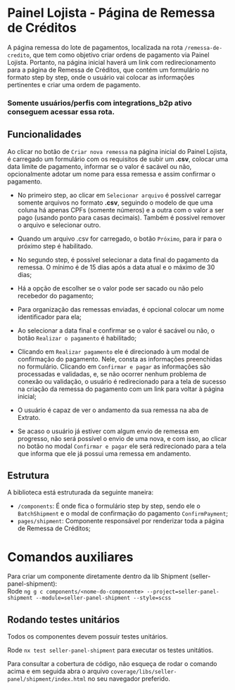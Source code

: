 # Painel Lojista - Página de Remessa de Créditos

A página remessa do lote de pagamentos, localizada na rota `/remessa-de-credito`, que tem como objetivo criar ordens de pagamento via Painel Lojista. Portanto, na página inicial haverá um link com redirecionamento para a página de Remessa de Créditos, que contém um formulário no formato step by step, onde o usuário vai colocar as informações pertinentes e criar uma ordem de pagamento.

### Somente usuários/perfis com integrations_b2p ativo conseguem acessar essa rota.

## Funcionalidades

Ao clicar no botão de `Criar nova remessa` na página inicial do Painel Lojista, é carregado um formulário com os requisitos de subir um **.csv**, colocar uma data limite de pagamento, informar se o valor é sacável ou não, opcionalmente adotar um nome para essa remessa e assim confirmar o pagamento.

-   No primeiro step, ao clicar em `Selecionar arquivo` é possível carregar somente arquivos no formato **.csv**, seguindo o modelo de que uma coluna há apenas CPFs (somente números) e a outra com o valor a ser pago (usando ponto para casas decimais). Também é possivel remover o arquivo e selecionar outro.

-   Quando um arquivo .csv for carregado, o botão `Próximo`, para ir para o próximo step é habilitado.

-   No segundo step, é possível selecionar a data final do pagamento da remessa. O mínimo é de 15 dias após a data atual e o máximo de 30 dias;

-   Há a opção de escolher se o valor pode ser sacado ou não pelo recebedor do pagamento;

-   Para organização das remessas enviadas, é opcional colocar um nome identificador para ela;

-   Ao selecionar a data final e confirmar se o valor é sacável ou não, o botão `Realizar o pagamento` é habilitado;

-   Clicando em `Realizar pagamento` ele é direcionado à um modal de confirmação do pagamento. Nele, consta as informações preenchidas no formulário. Clicando em `Confirmar e pagar` as informações são processadas e validadas, e, se não ocorrer nenhum problema de conexão ou validação, o usuário é redirecionado para a tela de sucesso na criação da remessa do pagamento com um link para voltar à página inicial;
-   O usuário é capaz de ver o andamento da sua remessa na aba de Extrato.

-   Se acaso o usuário já estiver com algum envio de remessa em progresso, não será possível o envio de uma nova, e com isso, ao clicar no botão no modal `Confirmar e pagar` ele será redirecionado para a tela que informa que ele já possui uma remessa em andamento.

## Estrutura

A biblioteca está estruturada da seguinte maneira:

-   `/components`: É onde fica o formulário step by step, sendo ele o `BatchShipment` e o modal de confirmação do pagamento `ConfirmPayment`;
-   `pages/shipment`: Componente responsável por renderizar toda a página de Remessa de Créditos;

# Comandos auxiliares

Para criar um componente diretamente dentro da lib Shipment (seller-panel-shipment):  
Rode `ng g c components/<nome-do-componente> --project=seller-panel-shipment --module=seller-panel-shipment --style=scss`

## Rodando testes unitários

Todos os componentes devem possuir testes unitários.

Rode `nx test seller-panel-shipment` para executar os testes unitátios.

Para consultar a cobertura de código, não esqueça de rodar o comando acima e em seguida abra o arquivo `coverage/libs/seller-panel/shipment/index.html` no seu navegador preferido.
